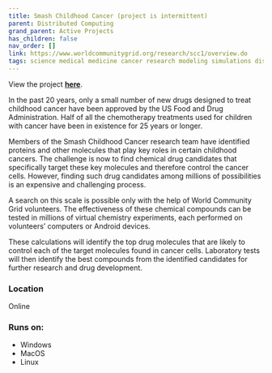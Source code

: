 ```yaml
---
title: Smash Childhood Cancer (project is intermittent)
parent: Distributed Computing
grand_parent: Active Projects
has_children: false
nav_order: []
link: https://www.worldcommunitygrid.org/research/scc1/overview.do
tags: science medical medicine cancer research modeling simulations distributed-computing biology
---
```


View the project [**here**](https://www.worldcommunitygrid.org/research/scc1/overview.do).

In the past 20 years, only a small number of new drugs designed to treat childhood cancer have been approved by the US Food and Drug Administration. Half of all the chemotherapy treatments used for children with cancer have been in existence for 25 years or longer.

Members of the Smash Childhood Cancer research team have identified proteins and other molecules that play key roles in certain childhood cancers. The challenge is now to find chemical drug candidates that specifically target these key molecules and therefore control the cancer cells. However, finding such drug candidates among millions of possibilities is an expensive and challenging process.

A search on this scale is possible only with the help of World Community Grid volunteers. The effectiveness of these chemical compounds can be tested in millions of virtual chemistry experiments, each performed on volunteers’ computers or Android devices.

These calculations will identify the top drug molecules that are likely to control each of the target molecules found in cancer cells. Laboratory tests will then identify the best compounds from the identified candidates for further research and drug development.

### Location
Online

### Runs on:
- Windows
- MacOS
- Linux
